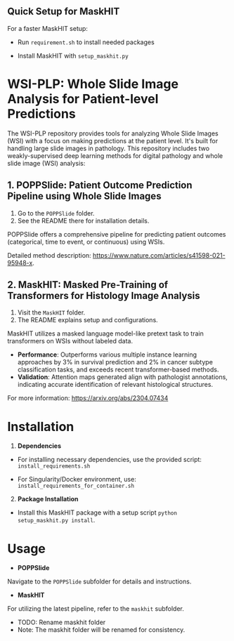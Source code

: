 
## Quick Setup for MaskHIT
For a faster MaskHIT setup:
* Run `requirement.sh` to install needed packages

* Install MaskHIT with `setup_maskhit.py`


# WSI-PLP: Whole Slide Image Analysis for Patient-level Predictions
The WSI-PLP repository provides tools for analyzing Whole Slide Images (WSI) with a focus on making predictions at the patient level. It's built for handling large slide images in pathology.
This repository includes two weakly-supervised deep learning methods for digital pathology and whole slide image (WSI) analysis:

## 1. POPPSlide: Patient Outcome Prediction Pipeline using Whole Slide Images
1. Go to the `POPPSlide` folder.
2. See the README there for installation details.

POPPSlide offers a comprehensive pipeline for predicting patient outcomes (categorical, time to event, or continuous) using WSIs.

Detailed method description: https://www.nature.com/articles/s41598-021-95948-x.

## 2. MaskHIT: Masked Pre-Training of Transformers for Histology Image Analysis
1. Visit the `MaskHIT` folder.
2. The README explains setup and configurations.

MaskHIT utilizes a masked language model-like pretext task to train transformers on WSIs without labeled data.
- **Performance**: Outperforms various multiple instance learning approaches by 3% in survival prediction and 2% in cancer subtype classification tasks, and exceeds recent transformer-based methods.
- **Validation**: Attention maps generated align with pathologist annotations, indicating accurate identification of relevant histological structures.

For more information:
https://arxiv.org/abs/2304.07434

# Installation
1. **Dependencies**

* For installing necessary dependencies, use the provided script:
`install_requirements.sh`

* For Singularity/Docker environment, use:
`install_requirements_for_container.sh`

2. **Package Installation**

* Install this MaskHIT package with a setup script `python setup_maskhit.py install`.

# Usage
- **POPPSlide**

Navigate to the `POPPSlide` subfolder for details and instructions.

- **MaskHIT**

For utilizing the latest pipeline, refer to the `maskhit` subfolder.

* TODO: Rename maskhit folder
* Note: The maskhit folder will be renamed for consistency.

